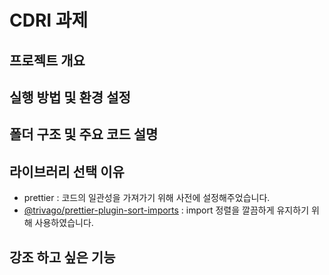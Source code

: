 # CDRI 과제

## 프로젝트 개요

## 실행 방법 및 환경 설정

## 폴더 구조 및 주요 코드 설명

## 라이브러리 선택 이유

- prettier : 코드의 일관성을 가져가기 위해 사전에 설정해주었습니다.
- [@trivago/prettier-plugin-sort-imports](https://www.npmjs.com/package/@trivago/prettier-plugin-sort-imports) : import 정렬을 깔끔하게 유지하기 위해 사용하였습니다.

## 강조 하고 싶은 기능
